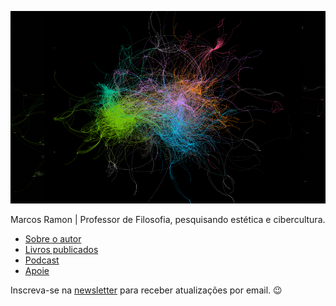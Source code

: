 ![](/assets/images/gephi2.png)

Marcos Ramon | Professor de Filosofia, pesquisando estética e cibercultura.

* [Sobre o autor](https://marcosramon.net/sobre/)
* [Livros publicados](https://marcosramon.net/livros/)
* [Podcast](https://open.spotify.com/show/1smphr2Sl3kHncMYB984rc?si=Ds7GV4oNQnGxsm-bxYvasA&nd=1)
* [Apoie](https://marcosramon.net/apoie/)

Inscreva-se na [newsletter](https://marcosramon.substack.com/) para receber atualizações por email. 😉
